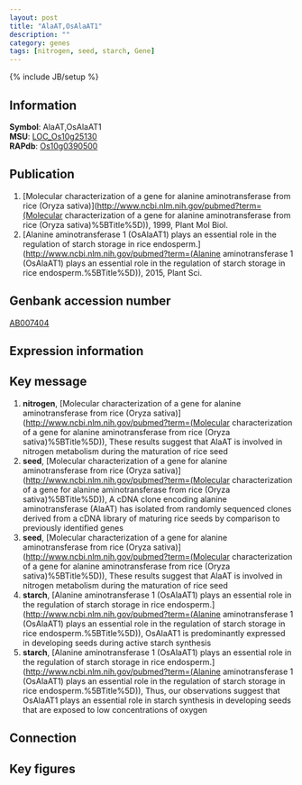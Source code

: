 ```yaml
---
layout: post
title: "AlaAT,OsAlaAT1"
description: ""
category: genes
tags: [nitrogen, seed, starch, Gene]
---
```

{% include JB/setup %}

## Information
__Symbol__: AlaAT,OsAlaAT1  
__MSU__: [LOC_Os10g25130](http://rice.plantbiology.msu.edu/cgi-bin/ORF_infopage.cgi?orf=LOC_Os10g25130)  
__RAPdb__: [Os10g0390500](http://rapdb.dna.affrc.go.jp/viewer/gbrowse_details/irgsp1?name=Os10g0390500)  

## Publication
1. [Molecular characterization of a gene for alanine aminotransferase from rice (Oryza sativa)](http://www.ncbi.nlm.nih.gov/pubmed?term=(Molecular characterization of a gene for alanine aminotransferase from rice (Oryza sativa)%5BTitle%5D)), 1999, Plant Mol Biol.
2. [Alanine aminotransferase 1 (OsAlaAT1) plays an essential role in the regulation of starch storage in rice endosperm.](http://www.ncbi.nlm.nih.gov/pubmed?term=(Alanine aminotransferase 1 (OsAlaAT1) plays an essential role in the regulation of starch storage in rice endosperm.%5BTitle%5D)), 2015, Plant Sci.

## Genbank accession number
[AB007404](http://www.ncbi.nlm.nih.gov/nuccore/AB007404)

## Expression information

## Key message
1. __nitrogen__, [Molecular characterization of a gene for alanine aminotransferase from rice (Oryza sativa)](http://www.ncbi.nlm.nih.gov/pubmed?term=(Molecular characterization of a gene for alanine aminotransferase from rice (Oryza sativa)%5BTitle%5D)),  These results suggest that AlaAT is involved in nitrogen metabolism during the maturation of rice seed
2. __seed__, [Molecular characterization of a gene for alanine aminotransferase from rice (Oryza sativa)](http://www.ncbi.nlm.nih.gov/pubmed?term=(Molecular characterization of a gene for alanine aminotransferase from rice (Oryza sativa)%5BTitle%5D)), A cDNA clone encoding alanine aminotransferase (AlaAT) has isolated from randomly sequenced clones derived from a cDNA library of maturing rice seeds by comparison to previously identified genes
3. __seed__, [Molecular characterization of a gene for alanine aminotransferase from rice (Oryza sativa)](http://www.ncbi.nlm.nih.gov/pubmed?term=(Molecular characterization of a gene for alanine aminotransferase from rice (Oryza sativa)%5BTitle%5D)),  These results suggest that AlaAT is involved in nitrogen metabolism during the maturation of rice seed
4. __starch__, [Alanine aminotransferase 1 (OsAlaAT1) plays an essential role in the regulation of starch storage in rice endosperm.](http://www.ncbi.nlm.nih.gov/pubmed?term=(Alanine aminotransferase 1 (OsAlaAT1) plays an essential role in the regulation of starch storage in rice endosperm.%5BTitle%5D)),  OsAlaAT1 is predominantly expressed in developing seeds during active starch synthesis
5. __starch__, [Alanine aminotransferase 1 (OsAlaAT1) plays an essential role in the regulation of starch storage in rice endosperm.](http://www.ncbi.nlm.nih.gov/pubmed?term=(Alanine aminotransferase 1 (OsAlaAT1) plays an essential role in the regulation of starch storage in rice endosperm.%5BTitle%5D)),  Thus, our observations suggest that OsAlaAT1 plays an essential role in starch synthesis in developing seeds that are exposed to low concentrations of oxygen

## Connection

## Key figures


